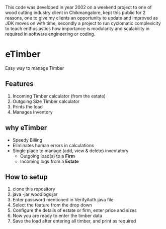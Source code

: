 This code was developed in year 2002 on a weekend project to one of wood cutting industry client in Chikmangalore, kept this public for 2 reasons, one to give my clients an opportunity to update and improved as JDK moves on with time,  secondly a project to run cyclomatic complexicity to teach enthusiastics how importance is modularity and scalability in required in software engineering or coding.

# eTimber
Easy way to manage Timber
## Features
1. Incoming Timber calculator (from the estate)
2. Outgoing Size Timber calculator
3. Prints the load
4. Manages Inventory 

## why eTimber
- Speedy Billing
- Eliminates human errors in calculations
- Single place to manage (add, view & delete) inventatory
  - Outgoing load(s) to a **Firm**
  - Incoming logs from a **Estate**

## How to setup
1. clone this repository
2. java -jar woodlogs.jar
3. Enter password mentioned in VerifyAuth.java file
4. Select the feature from the drop down
5. Configure the details of estate or firm, enter price and sizes
6. Now you are ready to enter the timber data
7. Save the load after entering all timber, and print as required
